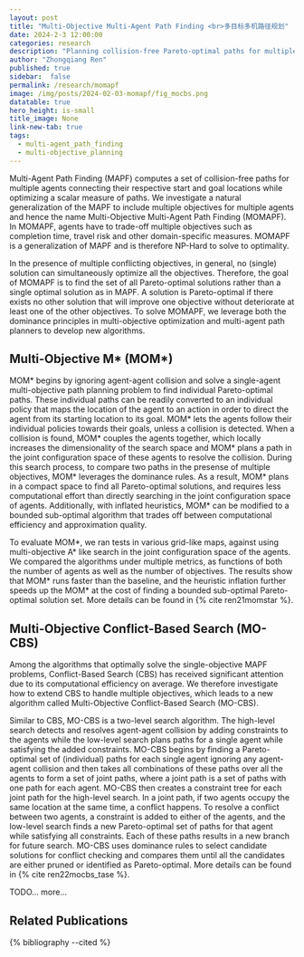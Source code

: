 ```yaml
---
layout: post
title: "Multi-Objective Multi-Agent Path Finding <br>多目标多机路径规划"
date: 2024-2-3 12:00:00
categories: research
description: "Planning collision-free Pareto-optimal paths for multiple while optimizing multiple objective functions"
author: "Zhongqiang Ren"
published: true
sidebar:  false
permalink: /research/momapf
image: /img/posts/2024-02-03-momapf/fig_mocbs.png
datatable: true
hero_height: is-small
title_image: None
link-new-tab: true
tags:
  - multi-agent_path_finding
  - multi-objective_planning
---
```


Multi-Agent Path Finding (MAPF) computes a set of collision-free paths for multiple agents connecting their respective start and goal locations while optimizing a scalar measure of paths. We investigate a natural generalization of the MAPF to include multiple objectives for multiple agents and hence the name Multi-Objective Multi-Agent Path Finding (MOMAPF). In MOMAPF, agents have to trade-off multiple objectives such as completion time, travel risk and other domain-specific measures. MOMAPF is a generalization of MAPF and is therefore NP-Hard to solve to optimality.

In the presence of multiple conflicting objectives, in general, no (single) solution can simultaneously optimize all the objectives. Therefore, the goal of MOMAPF is to find the set of all Pareto-optimal solutions rather than a single optimal solution as in MAPF. A solution is Pareto-optimal if there exists no other solution that will improve one objective without deteriorate at least one of the other objectives. To solve MOMAPF, we leverage both the dominance principles in multi-objective optimization and multi-agent path planners to develop new algorithms.

## Multi-Objective M\* (MOM\*)

MOM\* begins by ignoring agent-agent collision and solve a single-agent multi-objective path planning problem to find individual Pareto-optimal paths. These individual paths can be readily converted to an individual policy that maps the location of the agent to an action in order to direct the agent from its starting location to its goal.
MOM\* lets the agents follow their individual policies towards their goals, unless a collision is detected. When a collision is found, MOM\* couples the agents together, which locally increases the dimensionality of the search space and MOM\* plans a path in the joint configuration space of these agents to resolve the collision.
During this search process, to compare two paths in the presense of multiple objectives, MOM\* leverages the dominance rules.
As a result, MOM\* plans in a compact space to find all Pareto-optimal solutions, and requires less computational effort than directly searching in the joint configuration space of agents. Additionally, with inflated heuristics, MOM\* can be modified to a bounded sub-optimal algorithm that trades off between computational efficiency and approximation quality.

To evaluate MOM\*, we ran tests in various grid-like maps, against using multi-objective A\* like search in the joint configuration space of the agents.
We compared the algorithms under multiple metrics, as functions of both the number of agents as well as the number of objectives.
The results show that MOM\* runs faster than the baseline, and the heuristic inflation further speeds up the MOM\* at the cost of finding a bounded sub-optimal Pareto-optimal solution set. More details can be found in {% cite ren21momstar %}.

## Multi-Objective Conflict-Based Search (MO-CBS)

Among the algorithms that optimally solve the single-objective MAPF problems, Conflict-Based Search (CBS) has received significant attention due to its computational efficiency on average. We therefore investigate how to extend CBS to handle multiple objectives, which leads to a new algorithm called Multi-Objective Conflict-Based Search (MO-CBS).

Similar to CBS, MO-CBS is a two-level search algorithm. The high-level search detects and resolves agent-agent collision by adding constraints to the agents while the low-level search plans paths for a single agent while satisfying the added constraints. MO-CBS begins by finding a Pareto-optimal set of (individual) paths for each single agent ignoring any agent-agent collision and then takes all combinations of these paths over all the agents to form a set of joint paths, where a joint path is a set of paths with one path for each agent. MO-CBS then creates a constraint tree for each joint path for the high-level search. In a joint path, if two agents occupy the same location at the same time, a conflict happens. To resolve a conflict between two agents, a constraint is added to either of the agents, and the low-level search finds a new Pareto-optimal set of paths for that agent while satisfying all constraints.
Each of these paths results in a new branch for future search. MO-CBS uses dominance rules to select candidate solutions for conflict checking and compares them until all the candidates are either pruned or identified as Pareto-optimal. More details can be found in {% cite ren22mocbs_tase %}.


TODO... more...


## Related Publications

{% bibliography --cited %}

